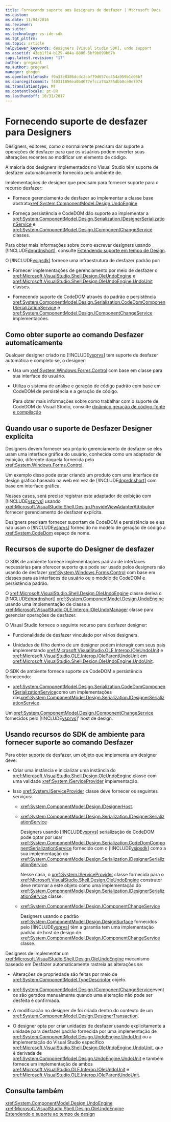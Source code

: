 ```yaml
---
title: Fornecendo suporte aos Designers de desfazer | Microsoft Docs
ms.custom: 
ms.date: 11/04/2016
ms.reviewer: 
ms.suite: 
ms.technology: vs-ide-sdk
ms.tgt_pltfrm: 
ms.topic: article
helpviewer_keywords: designers [Visual Studio SDK], undo support
ms.assetid: 43eb1f14-b129-404a-8806-5bf9b099b67b
caps.latest.revision: "17"
author: gregvanl
ms.author: gregvanl
manager: ghogen
ms.openlocfilehash: f9a33e8386dcdc2cbf79d057cc454a959b1c06b7
ms.sourcegitcommit: f40311056ea0b4677efcca74a285dbb0ce0e7974
ms.translationtype: MT
ms.contentlocale: pt-BR
ms.lasthandoff: 10/31/2017
---
```

# <a name="supplying-undo-support-to-designers"></a>Fornecendo suporte de desfazer para Designers
Designers, editores, como o normalmente precisam dar suporte a operações de desfazer para que os usuários podem reverter suas alterações recentes ao modificar um elemento de código.  
  
 A maioria dos designers implementados no Visual Studio têm suporte de desfazer automaticamente fornecido pelo ambiente de.  
  
 Implementações de designer que precisam para fornecer suporte para o recurso desfazer:  
  
-   Fornece gerenciamento de desfazer ao implementar a classe base abstrata<xref:System.ComponentModel.Design.UndoEngine>  
  
-   Forneça persistência e CodeDOM dão suporte ao implementar a <xref:System.ComponentModel.Design.Serialization.IDesignerSerializationService> e <xref:System.ComponentModel.Design.IComponentChangeService> classes.  
  
 Para obter mais informações sobre como escrever designers usando [!INCLUDE[dnprdnshort](../code-quality/includes/dnprdnshort_md.md)], consulte [Estendendo suporte em tempo de Design](http://msdn.microsoft.com/Library/d6ac8a6a-42fd-4bc8-bf33-b212811297e2).  
  
 O [!INCLUDE[vsipsdk](../extensibility/includes/vsipsdk_md.md)] fornece uma infraestrutura de desfazer padrão por:  
  
-   Fornecer implementações de gerenciamento por meio de desfazer o <xref:Microsoft.VisualStudio.Shell.Design.OleUndoEngine> e <xref:Microsoft.VisualStudio.Shell.Design.OleUndoEngine.UndoUnit> classes.  
  
-   Fornecendo suporte de CodeDOM através do padrão e persistência <xref:System.ComponentModel.Design.Serialization.CodeDomComponentSerializationService> e <xref:System.ComponentModel.Design.IComponentChangeService> implementações.  
  
## <a name="obtaining-undo-support-automatically"></a>Como obter suporte ao comando Desfazer automaticamente  
 Qualquer designer criado no [!INCLUDE[vsprvs](../code-quality/includes/vsprvs_md.md)] tem suporte de desfazer automática e completo se, o designer:  
  
-   Usa um <xref:System.Windows.Forms.Control> com base em classe para sua interface do usuário.  
  
-   Utiliza o sistema de análise e geração de código padrão com base em CodeDOM de persistência e a geração de código.  
  
     Para obter mais informações sobre como trabalhar com o suporte de CodeDOM do Visual Studio, consulte [dinâmico geração de código-fonte e compilação](/dotnet/framework/reflection-and-codedom/dynamic-source-code-generation-and-compilation)  
  
## <a name="when-to-use-explicit-designer-undo-support"></a>Quando usar o suporte de Desfazer Designer explícita  
 Designers devem fornecer seu próprio gerenciamento de desfazer se eles usam uma interface gráfica do usuário, conhecida como um adaptador de exibição, diferente daquela fornecida pelo <xref:System.Windows.Forms.Control>.  
  
 Um exemplo disso pode estar criando um produto com uma interface de design gráfico baseado na web em vez de [!INCLUDE[dnprdnshort](../code-quality/includes/dnprdnshort_md.md)] com base em interface gráfica.  
  
 Nesses casos, será preciso registrar este adaptador de exibição com [!INCLUDE[vsprvs](../code-quality/includes/vsprvs_md.md)] usando <xref:Microsoft.VisualStudio.Shell.Design.ProvideViewAdapterAttribute>e fornecer gerenciamento de desfazer explícita.  
  
 Designers precisam fornecer suportam de CodeDOM e persistência se eles não usam o [!INCLUDE[vsprvs](../code-quality/includes/vsprvs_md.md)] fornecido no modelo de geração de código a <xref:System.CodeDom> espaço de nome.  
  
## <a name="undo-support-features-of-the-designer"></a>Recursos de suporte do Designer de desfazer  
 O SDK de ambiente fornece implementações padrão de interfaces necessárias para oferecer suporte que pode ser usado pelos designers não usando de desfazer <xref:System.Windows.Forms.Control> com base em classes para as interfaces de usuário ou o modelo de CodeDOM e persistência padrão.  
  
 O <xref:Microsoft.VisualStudio.Shell.Design.OleUndoEngine> classe deriva o [!INCLUDE[dnprdnshort](../code-quality/includes/dnprdnshort_md.md)] <xref:System.ComponentModel.Design.UndoEngine> usando uma implementação de classe a <xref:Microsoft.VisualStudio.OLE.Interop.IOleUndoManager> classe para gerenciar operações de desfazer.  
  
 O Visual Studio fornece o seguinte recurso para desfazer designer:  
  
-   Funcionalidade de desfazer vinculado por vários designers.  
  
-   Unidades de filho dentro de um designer podem interagir com seus pais implementando <xref:Microsoft.VisualStudio.OLE.Interop.IOleUndoUnit> e <xref:Microsoft.VisualStudio.OLE.Interop.IOleParentUndoUnit> em <xref:Microsoft.VisualStudio.Shell.Design.OleUndoEngine.UndoUnit>.  
  
 O SDK de ambiente fornece suporte de CodeDOM e persistência fornecendo:  
  
-   <xref:System.ComponentModel.Design.Serialization.CodeDomComponentSerializationService>como um implementações das<xref:System.ComponentModel.Design.Serialization.IDesignerSerializationService>  
  
 Um <xref:System.ComponentModel.Design.IComponentChangeService> fornecidos pelo [!INCLUDE[vsprvs](../code-quality/includes/vsprvs_md.md)]' host de design.  
  
## <a name="using-the-environment-sdk-features-to-supply-undo-support"></a>Usando recursos do SDK de ambiente para fornecer suporte ao comando Desfazer  
 Para obter suporte de desfazer, um objeto que implementa um designer deve:  
  
-   Criar uma instância e inicializar uma instância do <xref:Microsoft.VisualStudio.Shell.Design.OleUndoEngine> classe com uma validade <xref:System.IServiceProvider> implementação.  
  
-   Isso <xref:System.IServiceProvider> classe deve fornecer os seguintes serviços:  
  
    -   <xref:System.ComponentModel.Design.IDesignerHost>.  
  
    -   <xref:System.ComponentModel.Design.Serialization.IDesignerSerializationService>  
  
         Designers usando [!INCLUDE[vsprvs](../code-quality/includes/vsprvs_md.md)] serialização de CodeDOM pode optar por usar <xref:System.ComponentModel.Design.Serialization.CodeDomComponentSerializationService> fornecido com o [!INCLUDE[vsipsdk](../extensibility/includes/vsipsdk_md.md)] como a sua implementação do <xref:System.ComponentModel.Design.Serialization.IDesignerSerializationService>.  
  
         Nesse caso, o <xref:System.IServiceProvider> classe fornecida para o <xref:Microsoft.VisualStudio.Shell.Design.OleUndoEngine> construtor deve retornar a este objeto como uma implementação do <xref:System.ComponentModel.Design.Serialization.IDesignerSerializationService> classe.  
  
    -   <xref:System.ComponentModel.Design.IComponentChangeService>  
  
         Designers usando o padrão <xref:System.ComponentModel.Design.DesignSurface> fornecidos pelo [!INCLUDE[vsprvs](../code-quality/includes/vsprvs_md.md)] têm a garantia tem uma implementação padrão de host de design de <xref:System.ComponentModel.Design.IComponentChangeService> classe.  
  
 Designers de implementar um <xref:Microsoft.VisualStudio.Shell.Design.OleUndoEngine> mecanismo baseado em Desfazer automaticamente rastreia as alterações se:  
  
-   Alterações de propriedade são feitas por meio de <xref:System.ComponentModel.TypeDescriptor> objeto.  
  
-   <xref:System.ComponentModel.Design.IComponentChangeService>eventos são gerados manualmente quando uma alteração não pode ser desfeita é confirmada.  
  
-   A modificação no designer de foi criada dentro do contexto de um <xref:System.ComponentModel.Design.DesignerTransaction>.  
  
-   O designer opta por criar unidades de desfazer usando explicitamente a unidade para desfazer padrão fornecida por uma implementação de <xref:System.ComponentModel.Design.UndoEngine.UndoUnit> ou a implementação do Visual Studio específico <xref:Microsoft.VisualStudio.Shell.Design.OleUndoEngine.UndoUnit>, que é derivada de <xref:System.ComponentModel.Design.UndoEngine.UndoUnit> e também fornece um implementação de ambos <xref:Microsoft.VisualStudio.OLE.Interop.IOleUndoUnit> e <xref:Microsoft.VisualStudio.OLE.Interop.IOleParentUndoUnit>.  
  
## <a name="see-also"></a>Consulte também  
 <xref:System.ComponentModel.Design.UndoEngine>   
 <xref:Microsoft.VisualStudio.Shell.Design.OleUndoEngine>   
 [Estendendo o suporte ao tempo de design](http://msdn.microsoft.com/Library/d6ac8a6a-42fd-4bc8-bf33-b212811297e2)